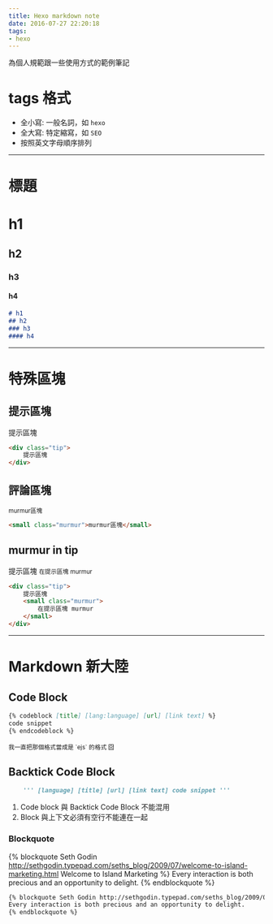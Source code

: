 ```yaml
---
title: Hexo markdown note
date: 2016-07-27 22:20:18
tags:
- hexo
---
```


<div class="tip">
    為個人規範跟一些使用方式的範例筆記
</div>

<!-- more -->

# tags 格式
- 全小寫: 一般名詞，如 `hexo`
- 全大寫: 特定縮寫，如 `SEO`
- 按照英文字母順序排列

<hr>

# 標題

# h1
## h2
### h3
#### h4

``` md
# h1
## h2
### h3
#### h4
```
<hr>

# 特殊區塊

## 提示區塊

<div class="tip">
   提示區塊
</div>

``` html
<div class="tip">
    提示區塊
</div>
```

## 評論區塊

<small class="murmur">murmur區塊</small>

``` html
<small class="murmur">murmur區塊</small>
```

## murmur in tip

<div class="tip">
    提示區塊
    <small class="murmur">
        在提示區塊 murmur
    </small>
</div>

``` html
<div class="tip">
    提示區塊
    <small class="murmur">
        在提示區塊 murmur
    </small>
</div>
```

<hr>

# Markdown 新大陸

## Code Block

``` md
{% codeblock [title] [lang:language] [url] [link text] %}
code snippet
{% endcodeblock %}
```

<small class="murmur">
    我一直把那個格式當成是 `ejs` 的格式 囧
</small>


## Backtick Code Block

``` md test.md https://hexo.io/docs/tag-plugins.html#Backtick-Code-Block #Backtick-Code-Block
    ''' [language] [title] [url] [link text] code snippet '''

```

<div class="tip">
    <ol>
        <li>Code block 與 Backtick Code Block 不能混用</li>
        <li>Block 與上下文必須有空行不能連在一起</li>
    </ol>
</div>

### Blockquote

{% blockquote Seth Godin http://sethgodin.typepad.com/seths_blog/2009/07/welcome-to-island-marketing.html Welcome to Island Marketing %}
Every interaction is both precious and an opportunity to delight.
{% endblockquote %}

``` md
{% blockquote Seth Godin http://sethgodin.typepad.com/seths_blog/2009/07/welcome-to-island-marketing.html Welcome to Island Marketing %}
Every interaction is both precious and an opportunity to delight.
{% endblockquote %}
```

